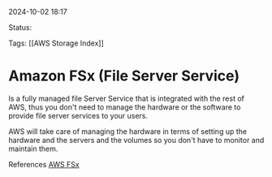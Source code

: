 2024-10-02 18:17

Status:

Tags:
[[AWS Storage Index]]
# Amazon FSx  (File Server Service)

Is a fully managed file Server Service that is integrated with the rest of AWS, thus you don't need to manage the hardware or the software to provide file server services to your users. 

AWS will take care of managing the hardware in terms of setting up the hardware and the servers and the volumes so you don't have to monitor and maintain them.

References 
[AWS FSx](https://www.geeksforgeeks.org/amazon-web-services-introduction-to-amazon-fsx/)